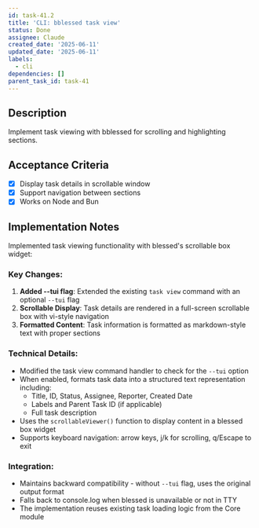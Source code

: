 ```yaml
---
id: task-41.2
title: 'CLI: bblessed task view'
status: Done
assignee: Claude
created_date: '2025-06-11'
updated_date: '2025-06-11'
labels:
  - cli
dependencies: []
parent_task_id: task-41
---
```


## Description

Implement task viewing with bblessed for scrolling and highlighting sections.

## Acceptance Criteria
- [x] Display task details in scrollable window
- [x] Support navigation between sections
- [x] Works on Node and Bun

## Implementation Notes

Implemented task viewing functionality with blessed's scrollable box widget:

### Key Changes:
1. **Added --tui flag**: Extended the existing `task view` command with an optional `--tui` flag
2. **Scrollable Display**: Task details are rendered in a full-screen scrollable box with vi-style navigation
3. **Formatted Content**: Task information is formatted as markdown-style text with proper sections

### Technical Details:
- Modified the task view command handler to check for the `--tui` option
- When enabled, formats task data into a structured text representation including:
  - Title, ID, Status, Assignee, Reporter, Created Date
  - Labels and Parent Task ID (if applicable)
  - Full task description
- Uses the `scrollableViewer()` function to display content in a blessed box widget
- Supports keyboard navigation: arrow keys, j/k for scrolling, q/Escape to exit

### Integration:
- Maintains backward compatibility - without `--tui` flag, uses the original output format
- Falls back to console.log when blessed is unavailable or not in TTY
- The implementation reuses existing task loading logic from the Core module
